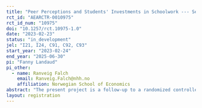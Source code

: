 ```yaml
---
title: "Peer Perceptions and Students' Investments in Schoolwork --- Second Randomized Controlled Trial and Additional Data Collection"
rct_id: "AEARCTR-0010975"
rct_id_num: "10975"
doi: "10.1257/rct.10975-1.0"
date: "2023-02-23"
status: "in_development"
jel: "I21, I24, C91, C92, C93"
start_year: "2023-02-24"
end_year: "2025-06-30"
pi: "Fanny Landaud"
pi_other:
  - name: Ranveig Falch
    email: Ranveig.Falch@nhh.no
    affiliation: Norwegian School of Economics
abstract: "The present project is a follow-up to a randomized controlled trial investigating students’ misperceptions about their peers’ study time, and their impacts on students’ own schoolwork investments. The initial randomized controlled trial was pre-registered at the AEA RCT registry prior to data collection (AEARCTR-0005514). The present pre-analysis plan should be read as an addition to the former pre-analysis plan. The main goals of the second randomized controlled trial and of the additional data collection are (i) to strengthen the robustness of the initial findings, (ii) to investigate the mechanisms behind the main findings."
layout: registration
---
```


